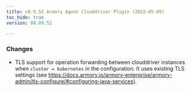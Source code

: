 ```yaml
---
title: v0.9.52 Armory Agent Clouddriver Plugin (2022-05-09)
toc_hide: true
version: 00.09.52

---
```


### Changes

* TLS support for operation forwarding between clouddriver instances when `cluster = kubernetes` in the configuration. It uses existing TLS settings (see https://docs.armory.io/armory-enterprise/armory-admin/tls-configure/#configuring-java-services).
